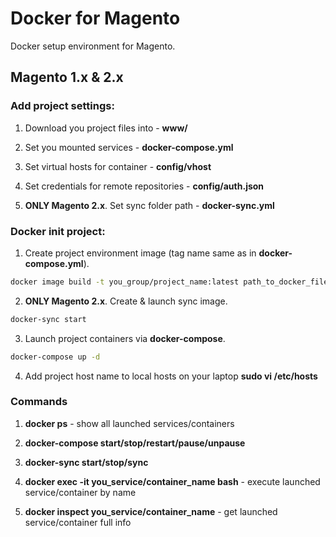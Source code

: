# Docker for Magento

Docker setup environment for Magento.

## Magento 1.x & 2.x

### Add project settings:

1. Download you project files into - **www/**

2. Set you mounted services - **docker-compose.yml**

3. Set virtual hosts for container - **config/vhost**

4. Set credentials for remote repositories - **config/auth.json**

5. **ONLY Magento 2.x**. Set sync folder path - **docker-sync.yml**


### Docker init project:

1. Create project environment image (tag name same as in  **docker-compose.yml**).

```bash
docker image build -t you_group/project_name:latest path_to_docker_file
```

2. **ONLY Magento 2.x**. Create & launch sync image.

```bash
docker-sync start
```

3. Launch project containers via **docker-compose**.

```bash
docker-compose up -d
```

4. Add project host name to local hosts on your laptop **sudo vi /etc/hosts**

### Commands

1. **docker ps** - show all launched services/containers 

2. **docker-compose start/stop/restart/pause/unpause**

3. **docker-sync start/stop/sync**

4. **docker exec -it you_service/container_name bash** - execute launched service/container by name

5. **docker inspect you_service/container_name** - get launched service/container full info
